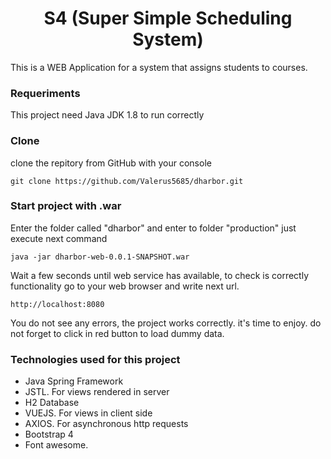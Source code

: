 <h1 align="center">
  S4 (Super Simple Scheduling System)
</h1>

This is a WEB Application for a system that assigns students to courses.

### Requeriments
This project need Java JDK 1.8 to run correctly

### Clone
clone the repitory from GitHub with your console

    git clone https://github.com/Valerus5685/dharbor.git
    
### Start project with .war
Enter the folder called "dharbor" and enter to folder "production" just execute next command

    java -jar dharbor-web-0.0.1-SNAPSHOT.war
  
Wait a few seconds until web service has available, to check is correctly functionality go to your web browser and write next url.

    http://localhost:8080

You do not see any errors, the project works correctly. it's time to enjoy. do not forget to click in red button to load dummy data.

### Technologies used for this project

<ul>
  <li>Java Spring Framework</li>
  <li>JSTL. For views rendered in server</li>
  <li>H2 Database</li>
  <li>VUEJS. For views in client side</li>
  <li>AXIOS. For asynchronous http requests</li>
  <li>Bootstrap 4</li>
  <li>Font awesome.</li>
</ul>
